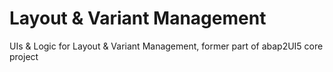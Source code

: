 # Layout & Variant Management
UIs &amp; Logic for Layout & Variant Management, former part of abap2UI5 core project
